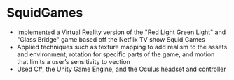 # SquidGames
* Implemented a Virtual Reality version of the "Red Light Green Light" and "Glass Bridge" game based off the Netflix TV show Squid Games
* Applied techniques such as texture mapping to add realism to the assets and environment, rotation for specific parts of the game, and motion that limits a user’s sensitivity to vection
* Used C#, the Unity Game Engine, and the Oculus headset and controller
